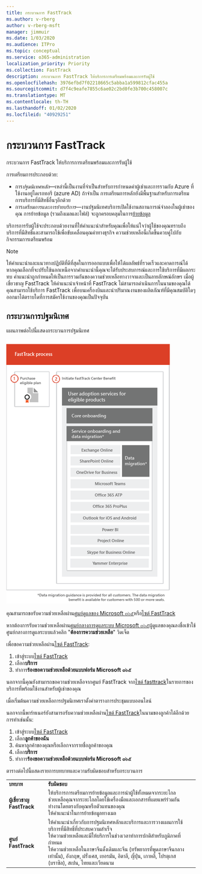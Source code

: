 ```yaml
---
title: กระบวนการ FastTrack
ms.author: v-rberg
author: v-rberg-msft
manager: jimmuir
ms.date: 1/03/2020
ms.audience: ITPro
ms.topic: conceptual
ms.service: o365-administration
localization_priority: Priority
ms.collection: FastTrack
description: กระบวนการ FastTrack ให้บริการการเตรียมพร้อมและการรับผู้ใช้
ms.openlocfilehash: 3976efbd7f02218665c5abba1a599812cfac455a
ms.sourcegitcommit: d7f4c9eafe7855c6ae02c2bd0fe3b700c458007c
ms.translationtype: MT
ms.contentlocale: th-TH
ms.lasthandoff: 01/02/2020
ms.locfileid: "40929251"
---
```

# <a name="the-fasttrack-process"></a>กระบวนการ FastTrack

กระบวนการ FastTrack ให้บริการการเตรียมพร้อมและการรับผู้ใช้ 
  
การเตรียมการประกอบด้วย:
  
- การ*ปฐมนิเทศหลัก*—เหล่านี้เป็นงานที่จำเป็นสำหรับการกำหนดค่าผู้เช่าและการรวมกับ Azure ที่ใช้งานอยู่ไดเรกทอรี (azure AD) ถ้าจำเป็น การเตรียมการหลักยังมีพื้นฐานสำหรับการเตรียมการบริการที่มีสิทธิ์อื่นๆอีกด้วย 
- การ*เตรียมการและการย้ายบริการ*—งานปฐมนิเทศบริการเปิดใช้งานสถานการณ์จำลองในผู้เช่าของคุณ การย้ายข้อมูล (รวมถึงเมลและไฟล์) จะถูกครอบคลุมในการ[ย้ายข้อมูล](O365-data-migration.md) 
    
บริการการรับผู้ใช้จะประกอบด้วยงานที่ให้คำแนะนำสำหรับคุณเพื่อให้แน่ใจว่าผู้ใช้ของคุณทราบถึงบริการที่มีสิทธิ์และสามารถใช้เพื่อขับเคลื่อนคุณค่าทางธุรกิจ ความช่วยเหลือนี้เกิดขึ้นควบคู่ไปกับกิจกรรมการเตรียมพร้อม
  
> [!NOTE]
> ให้คำแนะนำและแนวทางปฏิบัติที่ดีที่สุดในการออกแบบเพื่อให้ได้ผลลัพธ์ที่รวดเร็วและคาดการณ์ได้ หากคุณเลือกที่จะปรับใช้นอกเหนือจากคำแนะนำนี้คุณจะได้รับประสบการณ์และการใช้บริการที่มีผลกระทบ คำแนะนำถูกกำหนดให้เป็นการรวมกันของความช่วยเหลือทางวาจาและเป็นลายลักษณ์อักษร เมื่อผู้เชี่ยวชาญ FastTrack ให้คำแนะนำเจ้าหน้าที่ FastTrack ไม่สามารถดำเนินการในนามของคุณได้ คุณสามารถใช้บริการ FastTrack เพื่อบนเครื่องบินและนำปริมาณงานของผลิตภัณฑ์ที่มีคุณสมบัติใดๆออกมาได้ตราบใดที่การสมัครใช้งานของคุณเป็นปัจจุบัน 
  
## <a name="the-onboarding-process"></a>กระบวนการปฐมนิเทศ

แผนภาพต่อไปนี้แสดงกระบวนการปฐมนิเทศ
  
![เส้นเวลาสำหรับการใช้สวัสดิการการปฐมนิเทศ](media/O365-Onboarding-Timeline.png)
  
คุณสามารถขอรับความช่วยเหลือผ่าน[ศูนย์ดูแลของ Microsoft ๓๖๕](https://go.microsoft.com/fwlink/?linkid=2032704)หรือ[ไซต์ FastTrack](https://go.microsoft.com/fwlink/?linkid=780698) 

หากต้องการรับความช่วยเหลือผ่าน[ศูนย์กลางการดูแลระบบ Microsoft ๓๖๕](https://go.microsoft.com/fwlink/?linkid=2032704)ผู้ดูแลของคุณลงชื่อเข้าใช้ศูนย์กลางการดูแลระบบแล้วคลิก "**ต้องการความช่วยเหลือ**" วิดเจ็ต 

เพื่อขอความช่วยเหลือผ่าน[ไซต์ FastTrack](https://go.microsoft.com/fwlink/?linkid=780698): 
1.  เข้าสู่ระบบ[ไซต์ FastTrack](https://go.microsoft.com/fwlink/?linkid=780698) 
2.  เลือก**บริการ**
3.  ทำการ**ร้องขอความช่วยเหลือด้วยแบบฟอร์ม Microsoft ๓๖๕** 
  
 นอกจากนี้คุณยังสามารถขอความช่วยเหลือจากศูนย์ FastTrack จาก[ไซต์ fasttrack](https://go.microsoft.com/fwlink/?linkid=780698)ในรายการของบริการที่พร้อมใช้งานสำหรับผู้เช่าของคุณ 
    
 เมื่อเริ่มต้นความช่วยเหลือการปฐมนิเทศเราตั้งค่าตารางการประชุมแบบออนไลน์
    
นอกจากนี้พาร์ทเนอร์ยังสามารถรับความช่วยเหลือผ่าน[ไซต์ FastTrack](https://go.microsoft.com/fwlink/?linkid=780698)ในนามของลูกค้าได้อีกด้วย การทำเช่นนั้น:
1.  เข้าสู่ระบบ[ไซต์ FastTrack](https://go.microsoft.com/fwlink/?linkid=780698) 
2.  เลือก**ลูกค้าของฉัน**
3.  ค้นหาลูกค้าของคุณหรือเลือกจากรายชื่อลูกค้าของคุณ
4.  เลือก**บริการ**
5.  ทำการ**ร้องขอความช่วยเหลือด้วยแบบฟอร์ม Microsoft ๓๖๕** 

ตารางต่อไปนี้แสดงรายการบทบาทและความรับผิดชอบสำหรับกระบวนการ
    
|||
|:-----|:-----|
|**บทบาท** <br/> |**รับผิดชอบ** <br/> |
|**ผู้เชี่ยวชาญ FastTrack** <br/> |ให้บริการการเตรียมการย้ายข้อมูลและการนำผู้ใช้ทั้งหมดจากระยะไกล  <br/> ช่วยเหลือคุณจากระยะไกลโดยใช้เครื่องมือและเอกสารที่เผยแพร่ร่วมกัน <br/> ทำงานโดยตรงกับคุณหรือตัวแทนของคุณ <br/> ให้คำแนะนำในการย้ายข้อมูลทางเมล|
|**ศูนย์ FastTrack**  <br/> |ให้คำแนะนำเกี่ยวกับการปฐมนิเทศหลักและบริการและการวางแผนการใช้บริการที่มีสิทธิ์ที่ประสบความสำเร็จ  <br/> ให้ความช่วยเหลือและมีให้บริการในช่วงเวลาทำการปกติสำหรับภูมิภาคที่กำหนด <br/> ให้ความช่วยเหลือในภาษาจีนดั้งเดิมและจีน (ทรัพยากรที่พูดภาษาจีนกลางเท่านั้น), อังกฤษ, ฝรั่งเศส, เยอรมัน, อิตาลี, ญี่ปุ่น, เกาหลี, โปรตุเกส (บราซิล), สเปน, ไทยและเวียดนาม|


  

